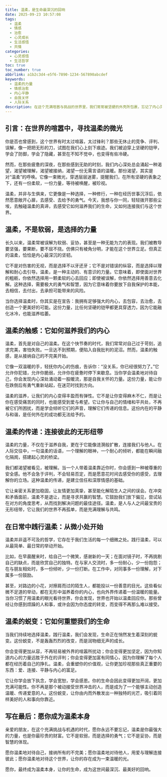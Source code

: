 ```yaml
---
title: 温柔，是生命最深沉的回响
date: 2025-09-23 10:57:08
tags:
  - 温柔
  - 情感
  - 治愈
  - 心灵成长
  - 生活感悟
  - 共情
categories:
  - 心灵感悟
  - 生活哲学
toc: true
toc_number: true
abbrlink: a1b2c3d4-e5f6-7890-1234-567890abcdef
keywords:
  - 温柔的力量
  - 情感治愈
  - 内心平静
  - 自我关怀
  - 人际关系
description: 在这个充满喧嚣与挑战的世界里，我们常常被坚硬的外壳所包裹，忘记了内心深处那份最柔软、最珍贵的力量——温柔。它不是妥协，不是软弱，而是一种选择，一种智慧，一种能够穿透一切障碍，滋养生命，连接彼此的深沉回响。这篇文章，将带你一同感受温柔的真谛，探寻它如何成为我们最坚韧的铠甲，最温暖的港湾。
---
```


## 引言：在世界的喧嚣中，寻找温柔的微光

你是否也曾感到，这个世界有时太过喧嚣，太过锋利？那些无休止的竞争、评判、误解，像一把把无形的刀，试图在我们心上刻下痕迹。我们被迫穿上坚硬的铠甲，学会了防御，学会了隐藏，甚至在不知不觉中，也变得有些冷硬。

然而，在那些疲惫的深夜，在那些感到无助的时刻，我们内心深处总会涌起一种渴望，渴望被理解，渴望被接纳，渴望一份无需言语的温暖。那份渴望，其实是对“温柔”的呼唤。它像一束微光，穿透层层迷雾，提醒我们，在所有坚硬的表象之下，还有一份柔软，一份力量，等待被唤醒，被珍视。

温柔，并非与生俱来，它更像是一种选择，一种修行，一种在经历世事沉浮后，依然愿意敞开心扉，去感受、去给予的勇气。今天，我想与你一同，轻轻拨开那些尘埃，去触碰温柔的真谛，去感受它如何滋养我们的生命，又如何连接我们与这个世界。

## 温柔，不是软弱，是选择的力量

长久以来，温柔常被误解为软弱、妥协，甚至是一种无能为力的表现。我们被教导要坚强，要果断，要不屈不挠。仿佛只有棱角分明，才能在这个世界立足。但真正的温柔，恰恰是内心最深沉的坚韧。

它不是对伤害的无视，而是选择不以牙还牙；它不是对错误的纵容，而是选择以理解和耐心去引导。温柔，是一种主动的、有意识的力量。它意味着，即使面对世界的粗粝，你依然选择用一颗柔软的心去回应；即使被误解，你依然选择用善意去化解。这种选择，需要极大的勇气和智慧，因为它意味着你要放下自我保护的本能，去相信，去付出，去承担可能带来的风险。

当你选择温柔时，你其实是在宣告：我拥有足够强大的内心，去包容，去治愈，去创造一个更美好的可能。这份力量，比任何坚硬的铠甲都更具穿透力，因为它能融化冰冷，也能滋养枯萎。

## 温柔的触感：它如何滋养我们的内心

温柔，首先是对自己的温柔。在这个快节奏的时代，我们常常对自己过于苛刻，追求完美，害怕失败。一旦达不到预期，便陷入自我批判的泥沼。然而，温柔的触感，是从接纳自己的不完美开始。

它像一双温暖的手，轻抚你内心的伤痕，告诉你：“没关系，你已经很努力了。”它允许你犯错，允许你脆弱，允许你在疲惫时停下来歇息。当你学会温柔地对待自己，你会发现内心深处涌动着一股暖流，那是自我关怀的力量。这份力量，能让你在跌倒后有勇气重新站起，在迷茫时找到方向。

温柔的滋养，让我们的内心变得丰盈而有弹性。它不是让你变得麻木不仁，而是让你在感受痛苦的同时，也能感受到爱与希望。它让你与自己的情绪和平共处，不再被它们所困扰，而是学会倾听它们的声音，理解它们传递的信息。这份内在的平静与和谐，是任何外在的成功都无法给予的。

## 温柔的传递：连接彼此的无形纽带

温柔的力量，不仅在于滋养自我，更在于它能像涟漪般扩散，连接我们与他人。在人际交往中，一句温柔的话语，一个理解的眼神，一个耐心的倾听，都能在瞬间融化隔阂，搭建起心灵的桥梁。

我们都渴望被看见，被理解。当一个人带着温柔靠近你时，你会感到一种被尊重的安全感。他不会急于评判，不会轻易否定，而是愿意花时间去感受你的感受，去理解你的立场。这种温柔的传递，是建立信任和深厚情感的基础。

它让亲密关系更加稳固，让友情更加真挚，甚至能化解陌生人之间的误会。在冲突和矛盾面前，温柔不是退让，而是寻求共赢的智慧。它鼓励我们放下偏见，尝试站在对方的角度思考，从而找到解决问题的最佳途径。温柔，是人与人之间最宝贵的无形纽带，它让我们的世界不再孤单，而是充满理解与共鸣。

## 在日常中践行温柔：从微小处开始

温柔并非遥不可及的哲学，它存在于我们生活的每一个细微之处。践行温柔，可以从最简单、最日常的举动开始。

比如，在早晨醒来时，给自己一个微笑，感谢新的一天；在面对镜子时，不再挑剔自己的缺点，而是欣赏自己的独特。在与家人交流时，多一份耐心，少一份抱怨；在与朋友相处时，多一份倾听，少一份打断。在工作中，对同事多一份理解，对下属多一份鼓励。

甚至，对路边的小花，对擦肩而过的陌生人，都能投以一份善意的目光。这些看似微不足道的举动，都在无形中滋养着你的内心，也向外界传递着一份温暖的能量。当你习惯了用温柔的眼光看待世界，你会发现，世界也开始以温柔回应你。那些曾经让你感到烦躁的人和事，或许会因为你态度的转变，而变得不再那么难以接受。

## 温柔的蜕变：它如何重塑我们的生命

当我们持续地选择温柔，践行温柔，我们会发现，生命正在悄然发生着深刻的蜕变。这份蜕变，不是轰轰烈烈的改变，而是润物细无声的成长。

你会变得更加从容，不再轻易被外界的喧嚣所扰动；你会变得更加坚定，因为你知道内心的力量远胜于外在的评判；你会变得更加富有同情心，因为你理解了每个人都在经历着自己的挣扎。温柔，会重塑你的价值观，让你更加珍视那些真正重要的东西：爱、连接、平静与内心的富足。

它让你学会放下执念，学会宽恕，学会感恩。你的生命会因此变得更加开阔，更加充满可能性。你不再是那个被动接受世界冲击的人，而是成为了一个能够主动创造温暖、传递爱意的人。这份蜕变，让你由内而外散发出一种独特的光芒，吸引着同样美好的人和事向你靠近。

## 写在最后：愿你成为温柔本身

亲爱的朋友，在这个充满挑战与机遇的时代，愿你永远不要忘记，温柔是你最强大的力量，也是你最珍贵的财富。它不是软弱，而是选择的勇气；它不是妥协，而是智慧的体现。

愿你温柔地对待自己，接纳所有的不完美；愿你温柔地对待他人，用爱与理解连接彼此；愿你温柔地对待这个世界，让你的存在成为一束温暖的光。

愿你，最终成为温柔本身，让你的生命，成为这世间最深沉、最美好的回响。
